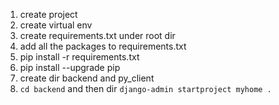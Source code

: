1. create project
2. create virtual env
3. create requirements.txt under root dir
4. add all the packages to requirements.txt
5. pip install -r requirements.txt
6. pip install --upgrade pip
7. create dir backend and py_client
8. `cd backend` and then dir `django-admin startproject myhome .`
